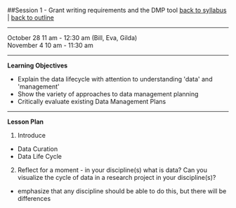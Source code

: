 ##Session 1 - Grant writing requirements and the DMP tool
[back to syllabus](../syllabus.md) | [back to outline](../session01.md)

---

October 28 11 am - 12:30 am  (Bill, Eva, Gilda)  
November 4 10 am - 11:30 am

---

**Learning Objectives**  
- Explain the data lifecycle with attention to understanding 'data' and 'management'
- Show the variety of approaches to data management planning
- Critically evaluate existing Data Management Plans

---

**Lesson Plan**  

1. Introduce 
  - Data Curation
  - Data Life Cycle
2. Reflect for a moment - in your discipline(s) what is data? Can you visualize the cycle of data in a research project in your discipline(s)?
  - emphasize that any discipline should be able to do this, but there will be differences
